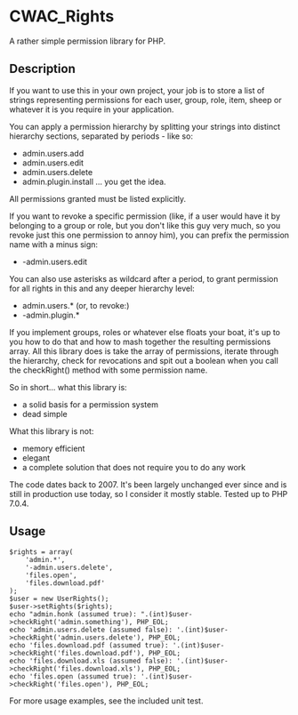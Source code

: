 CWAC_Rights
===========

A rather simple permission library for PHP.

Description
-----------

If you want to use this in your own project, your job is to store a list of strings representing permissions for each user, group, role, item, sheep or whatever it is you require in your application.

You can apply a permission hierarchy by splitting your strings into distinct hierarchy sections, separated by periods - like so:

* admin.users.add
* admin.users.edit
* admin.users.delete
* admin.plugin.install
... you get the idea.

All permissions granted must be listed explicitly.

If you want to revoke a specific permission (like, if a user would have it by belonging to a group or role, but you don't like this guy very much,
so you revoke just this one permission to annoy him), you can prefix the permission name with a minus sign:

* -admin.users.edit

You can also use asterisks as wildcard after a period, to grant permission for all rights in this and any deeper hierarchy level:

* admin.users.*
(or, to revoke:)
* -admin.plugin.*

If you implement groups, roles or whatever else floats your boat, it's up to you how to do that and how to mash together the resulting permissions
array. All this library does is take the array of permissions, iterate through the hierarchy, check for revocations and spit out a boolean when
you call the checkRight() method with some permission name.

So in short... what this library is:

* a solid basis for a permission system
* dead simple

What this library is not:

* memory efficient
* elegant
* a complete solution that does not require you to do any work


The code dates back to 2007. It's been largely unchanged ever since and is still in production
use today, so I consider it mostly stable. Tested up to PHP 7.0.4. 

Usage
-----

    $rights = array(
        'admin.*',
        '-admin.users.delete',
        'files.open',
        'files.download.pdf'
    );
    $user = new UserRights();
    $user->setRights($rights);
    echo "admin.honk (assumed true): ".(int)$user->checkRight('admin.something'), PHP_EOL;
    echo 'admin.users.delete (assumed false): '.(int)$user->checkRight('admin.users.delete'), PHP_EOL;
    echo 'files.download.pdf (assumed true): '.(int)$user->checkRight('files.download.pdf'), PHP_EOL;
    echo 'files.download.xls (assumed false): '.(int)$user->checkRight('files.download.xls'), PHP_EOL;
    echo 'files.open (assumed true): '.(int)$user->checkRight('files.open'), PHP_EOL;

For more usage examples, see the included unit test.


